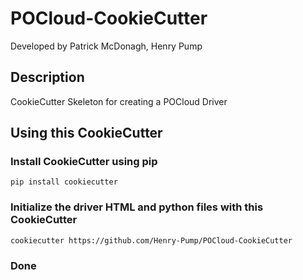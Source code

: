 # POCloud-CookieCutter

Developed by Patrick McDonagh, Henry Pump

## Description

CookieCutter Skeleton for creating a POCloud Driver

## Using this CookieCutter

### Install CookieCutter using pip

```pip install cookiecutter```

### Initialize the driver HTML and python files with this CookieCutter

```cookiecutter https://github.com/Henry-Pump/POCloud-CookieCutter```

### Done

